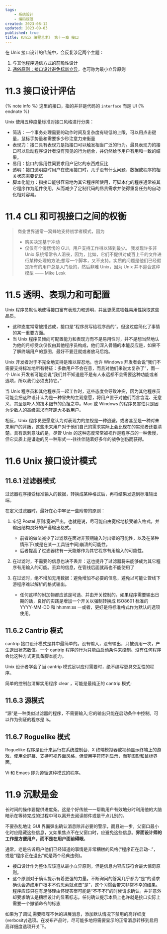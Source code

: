 ```yaml
---
tags:
    - 系统设计
    - 编码规范
created: 2023-08-12
updated: 2023-09-03
published: true
title: 《Unix 编程艺术》 第十一章 接口
---
```


在 Unix 接口设计的传统中，会反复涉足两个主题：

1. 与其他程序通信方式的前瞻性设计
2. [通俗原则：接口设计避免标新立异](/di_1_zhang_zhe_xue/#通俗原则：接口设计避免标新立异)，也可称为最小立异原则

# 11.3 接口设计评估

{% note info %}
这里的接口，指的并非是代码的 `interface` 而是 UI
{% endnote %}

Unix 使用五种度量标准对接口风格进行分类：

- 简洁：一个事务处理需要的动作时间及复杂度有较低的上限，可以用点击键量，鼠标手势量和需要多少秒注意力来衡量
- 表现力：接口具有表现力是指接口可以触发相当广泛的行为。最具表现力的接口可以启动程序设计者没有预见的行为组合，并仍然给予用户有用和一致的结果。
- 易用：接口的易用性同要求用户记忆的东西成反比
- 透明：接口透明度时用户在使用接口时，几乎没有什么问题、数据或程序的相关状态需要记忆
- 脚本化能力：指接口能够容易地为其它程序所使用，可脚本化的程序通常被其它程序作为组件使用，从而减少了定制代码的昂贵需求并使得重复任务的自动化相对容易。

# 11.4 CLI 和可视接口之间的权衡

> 商业世界通常一窝蜂地支持初学者模式，因为
>
> - 购买决定基于冲动
> - 仅仅有个傻愣愣的 GUI，用户支持工作得以降到最少。
>   我发现许多非 Unix 系统常常令人沮丧，因为，比如，它们不提供对成百上千的文件进行某种处理的方法;想写一个脚本，又不支持。实质的问题是他们已经假定所有的用户总是入门级的，然后非难 Unix，因为 Unix 并不迎合这种模型
>   —— Mike Lesk

# 11.5 透明、表现力和可配置

Unix 程序员默认地使得接口富有表现力和透明，并且更愿意牺牲易用性换取这些品质。

- 这种态度常常被描述成，接口是“程序员写给程序员的”。但这过度简化了事情的某一重要方面。
- 当 Unix 程序员倾向可配置能力和表现力而不是易用性时，并不是想当然地认为他的月标受众仅仅由其他程序员构成，他们深入骨髓的本能反应是，如果不了解终端用户的意图，最好不要迁就或者放马后炮。

Unix 开发者对于不完全地支持是难以容忍地。也许 Windows 开发者会说“我们不需要支持标准地所有特征：多数用户不会在意，而且对他们来说太复杂了”，而一个 Unix 开发者可能会说“我们并不知道是不是有人永远都不会需要这种功能或者选项，所以我们必须支持它。”

当 Unix 程序员和其他程序员一起工作时，这些态度会导致冲突，因为其他程序员可能会把这种设计认为是一种冒失的主观意愿，将用户置于对他们而言含混、无意义、其至是吓人的技术细节的负担之中。Mac 或 Windows 的程序员害怕只是因为少数人的高级需求而吓跑大多数用户。

相反，Unix 程序员更愿意认为对表现力的忽视是一种逃避，或者甚至是一种对未来用户的背叛，这些未来用户对于他们自己的需求实际上会比现在的实现者还要清楚。具有讽刺意味的是，尽管 Unix 的这种态度常常被视作是程序员的一种傲慢，但它实质上是谦逊的另一种形式一-往往伴随着好多年的战争创伤而获得。

# 11.6 Unix 接口设计模式

## 11.6.1 过滤器模式

过滤器程序接受标准输入的数据，转换成某种格式后，再将结果发送到标准输出端。

在定义过滤器时，最好在心中牢记一些附带的原则：

1. 牢记 Postel 原则:宽进严出。也就是说，尽可能自由宽松地接受输入格式，并输出结构良好的严谨输出格式。

   - 前者的做法减少了过滤器在面对非预期输入时出错的可能性，以及在某种情形下(或是在某一工具链中间)崩溃的可能性。
   - 后者提高了过滤器终有一天能够作为其它程序有用输入的可能性。

2. 在过滤时，不需要的信息也决不丢弃：这也提升了过滤器将来能够成为其它程序有用输入的可能。丢弃的信息，在管线后面就再也不能使用了

3. 在过滤时，绝不增加无用数据：避免增加不必要的信息，避免以可能让管线下游程序难以解析的格式输出。
   - 任何这样的附加物都应该是可选、并由开关控制的。如果程序需要输出日期的话，良好的实践是增加一个开关以强制转换成 ISO8601 标准的 YYYY-MM-DD 和 hh:mm:ss 一或者，更好是将标准格式作为默认的选项使用。

## 11.6.2 Cantrip 模式

cantrip 接口设计模式是其中最简单的。没有输入，没有输出，只被调用一次，产生退出状态数值。一个 cantrip 程序的行为只能由启动条件来控制。没有任何程序会比这种方式更具备脚本能力。

Unix 设计者学会了当 cantrip 模式足以应付需要时，绝不编写更具交互性的程序。

简单的控制台清屏实用程序 clear ，可能是最纯正的 cantrip 模式;

## 11.6.3 源模式

“源”是一种类似过滤器的程序，不需要输入;它的输出只能在启动条件中控制。可以作为例证的程序是 ls。

## 11.6.7 Roguelike 模式

Roguelike 程序是设计来运行在系统控制台、X 终端模拟器或视频显示终端上的游戏，使用全屏幕、支持可视界面风格，但使用字符阵列显示，而非图形和鼠标界面。

Vi 和 Emacs 即为遵循这种模式的程序。

# 11.9 沉默是金

长时间的操作要提供进度条。这是个好传统一一帮助用户有效地分时利用他的大脑暗示在等待完成的过程中可以离开去阅读邮件或是干点儿别的。

不要杂乱地让 GUI 界面弹出确认消息除非必要的警示，而且进一步，父窗口最小化时应隐藏这些信息，又如果焦点不在父窗口时，应避免这些信息。**界面设计师的工作是方便用户，而不是在用户面前碍眼**。

通常，老是告诉用户他们已经知道的事情是非常糟糕的风格(“程序<foo>正在启动··.”，或是“程序<foo>正在退出”就是两个经典违例)。

- 接口设计作为整体应该遵从最小立异原则，但是信息内容应该符合最大惊奇原则。
- 这个原则对于确认提示有着更强的力量。不断询问的答案几乎都为“是”的请求确认会造成用户根本不假思索就点击“是”，这个习惯会带来非常不幸的结果。程序应该只在有足够理由怀疑答案可能是“不不不!”的时候请求确认。并非意外却要求确认是糟糕设计的显著标志。任何确认提示本质上也许就是接口实际上需要一个撤销命令的标志

如果为了调试,需要喋喋不休的进展消息，添加默认情况下禁用的高详细度(verbosity)选项。在发布产品时，尽可能多地将需要显示的正常消息转移到启用高详细度选项开关下。
